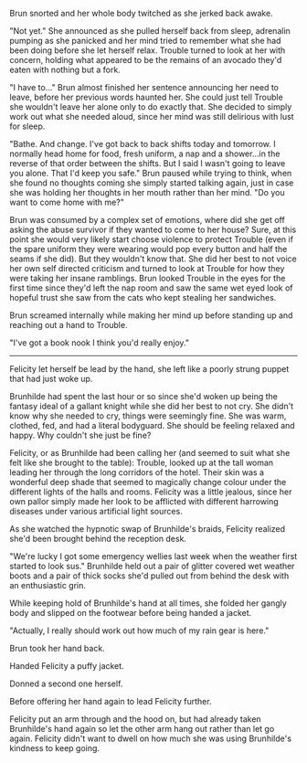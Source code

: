 Brun snorted and her whole body twitched as she jerked back awake.

"Not yet." She announced as she pulled herself back from sleep, adrenalin pumping as she panicked and her mind tried to remember what she had been doing before she let herself relax. Trouble turned to look at her with concern, holding what appeared to be the remains of an avocado they'd eaten with nothing but a fork.

"I have to..." Brun almost finished her sentence announcing her need to leave, before her previous words haunted her. She could just tell Trouble she wouldn't leave her alone only to do exactly that. She decided to simply work out what she needed aloud, since her mind was still delirious with lust for sleep.

"Bathe. And change. I've got back to back shifts today and tomorrow. I normally head home for food, fresh uniform, a nap and a shower...in the reverse of that order between the shifts. But I said I wasn't going to leave you alone. That I'd keep you safe." Brun paused while trying to think, when she found no thoughts coming she simply started talking again, just in case she was holding her thoughts in her mouth rather than her mind. "Do you want to come home with me?"

Brun was consumed by a complex set of emotions, where did she get off asking the abuse survivor if they wanted to come to her house? Sure, at this point she would very likely start choose violence to protect Trouble (even if the spare uniform they were wearing would pop every button and half the seams if she did). But they wouldn't know that. She did her best to not voice her own self directed criticism and turned to look at Trouble for how they were taking her insane ramblings. Brun looked Trouble in the eyes for the first time since they'd left the nap room and saw the same wet eyed look of hopeful trust she saw from the cats who kept stealing her sandwiches.

Brun screamed internally while making her mind up before standing up and reaching out a hand to Trouble.

"I've got a book nook I think you'd really enjoy." 

***

Felicity let herself be lead by the hand, she left like a poorly strung puppet that had just woke up.

Brunhilde had spent the last hour or so since she'd woken up being the fantasy ideal of a gallant knight while she did her best to not cry. She didn't know why she needed to cry, things were seemingly fine. She was warm, clothed, fed, and had a literal bodyguard. She should be feeling relaxed and happy. Why couldn't she just be fine?

Felicity, or as Brunhilde had been calling her (and seemed to suit what she felt like she brought to the table): Trouble, looked up at the tall woman leading her through the long corridors of the hotel. Their skin was a wonderful deep shade that seemed to magically change colour under the different lights of the halls and rooms. Felicity was a little jealous, since her own pallor simply made her look to be afflicted with different harrowing diseases under various artificial light sources.

As she watched the hypnotic swap of Brunhilde's braids, Felicity realized she'd been brought behind the reception desk.

"We're lucky I got some emergency wellies last week when the weather first started to look sus." Brunhilde held out a pair of glitter covered wet weather boots and a pair of thick socks she'd pulled out from behind the desk with an enthusiastic grin.

While keeping hold of Brunhilde's hand at all times, she folded her gangly body and slipped on the footwear before being handed a jacket.

"Actually, I really should work out how much of my rain gear is here."

Brun took her hand back.

Handed Felicity a puffy jacket.

Donned a second one herself.

Before offering her hand again to lead Felicity further.

Felicity put an arm through and the hood on, but had already taken Brunhilde's hand again so let the other arm hang out rather than let go again. Felicity didn't want to dwell on how much she was using Brunhilde's kindness to keep going. 